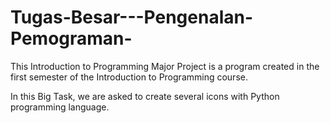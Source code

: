 # Tugas-Besar---Pengenalan-Pemograman-
This Introduction to Programming Major Project is a program created in the first semester of the Introduction to Programming course.

In this Big Task, we are asked to create several icons with Python programming language.
